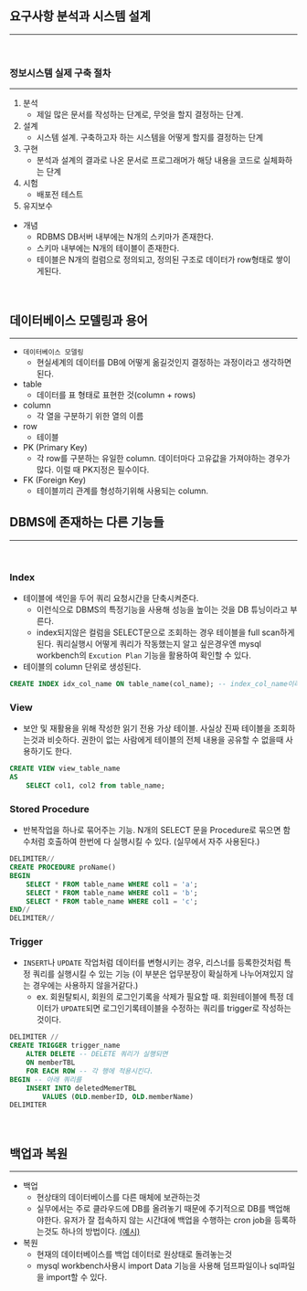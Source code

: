## 요구사항 분석과 시스템 설계
---

<br />

### 정보시스템  실제 구축 절차
---
1. 분석
	- 제일 많은 문서를 작성하는 단계로, 무엇을 할지 결정하는 단계.
2. 설계
	- 시스템 설계. 구축하고자 하는 시스템을 어떻게 할지를 결정하는 단계
3. 구현
	- 분석과 설계의 결과로 나온 문서로 프로그래머가 해당 내용을 코드로 실체화하는 단계
4. 시험
	- 배포전 테스트
5. 유지보수

- 개념
	-  RDBMS DB서버 내부에는 N개의 스키마가 존재한다.
	- 스키마 내부에는 N개의 테이블이 존재한다.
	- 테이블은 N개의 컬럼으로 정의되고, 정의된 구조로 데이터가 row형태로 쌓이게된다.

<br />

## 데이터베이스 모델링과 용어
---
- `데이터베이스 모델링`
	- 현실세계의 데이터를 DB에 어떻게 옮길것인지 결정하는 과정이라고 생각하면된다.
- table
	- 데이터를 표 형태로 표현한 것(column + rows)
- column
	- 각 열을 구분하기 위한 열의 이름
- row
	- 테이블
- PK (Primary Key)
	- 각 row를 구분하는 유일한 column. 데이터마다 고유값을 가져야하는 경우가 많다. 이럴 때 PK지정은 필수이다.
- FK (Foreign Key)
	- 테이블끼리 관계를 형성하기위해 사용되는 column.


## DBMS에 존재하는 다른 기능들
---

<br />

### Index
- 테이블에 색인을 두어 쿼리 요청시간을 단축시켜준다.
	- 이런식으로 DBMS의 특정기능을 사용해 성능을 높이는 것을 DB 튜닝이라고 부른다.
	- index되지않은 컬럼을 SELECT문으로 조회하는 경우 테이블을 full scan하게된다. 쿼리실행시 어떻게 쿼리가 작동했는지 알고 싶은경우엔 mysql workbench의 `Excution Plan` 기능을 활용하여 확인할 수 있다.
- 테이블의 column 단위로 생성된다.
```sql
CREATE INDEX idx_col_name ON table_name(col_name); -- index_col_name이라는 이름으로 col_name 컬럼에 인덱스가 추가되었다.
```


### View
- 보안 및 재활용을 위해 작성한 읽기 전용 가상 테이블. 사실상 진짜 테이블을 조회하는것과 비슷하다. 권한이 없는 사람에게 테이블의 전체 내용을 공유할 수 없을때 사용하기도 한다.
```sql
CREATE VIEW view_table_name
AS
	SELECT col1, col2 from table_name;
```

### Stored Procedure
- 반복작업을 하나로 묶어주는 기능. N개의 SELECT 문을 Procedure로 묶으면 함수처럼  호출하여 한번에 다 실행시킬 수 있다. (실무에서 자주 사용된다.)
```sql
DELIMITER//
CREATE PROCEDURE proName()
BEGIN
	SELECT * FROM table_name WHERE col1 = 'a';
	SELECT * FROM table_name WHERE col1 = 'b';
	SELECT * FROM table_name WHERE col1 = 'c';
END//
DELIMITER//
```

### Trigger
- `INSERT`나 `UPDATE` 작업처럼 데이터를 변형시키는 경우, 리스너를 등록한것처럼 특정 쿼리를 실행시킬 수 있는 기능 (이 부분은 업무분장이 확실하게 나누어져있지 않는 경우에는 사용하지 않을거같다.)
	- ex. 회원탈퇴시, 회원의 로그인기록을 삭제가 필요할 때. 회원테이블에 특정 데이터가 `UPDATE`되면 로그인기록테이블을 수정하는 쿼리를 trigger로 작성하는 것이다.
```sql
DELIMITER //
CREATE TRIGGER trigger_name
	ALTER DELETE -- DELETE 쿼리가 실행되면
	ON memberTBL
	FOR EACH ROW -- 각 행에 적용시킨다.
BEGIN -- 아래 쿼리를
	INSERT INTO deletedMemerTBL
		VALUES (OLD.memberID, OLD.memberName)
DELIMITER

```

<br />

## 백업과 복원
---

- 백업
	- 현상태의 데이터베이스를 다른 매체에 보관하는것
	- 실무에서는 주로 클라우드에 DB를 올려놓기 때문에 주기적으로 DB를 백업해야한다. 유저가 잘 접속하지 않는 시간대에 백업을 수행하는 cron job을 등록하는것도 하나의 방법이다. [(예시)](https://dalgoo.tistory.com/17)
- 복원
	- 현재의 데이터베이스를 백업 데이터로 원상태로 돌려놓는것
	- mysql workbench사용시 import Data 기능을 사용해 덤프파일이나 sql파일을 import할 수 있다.